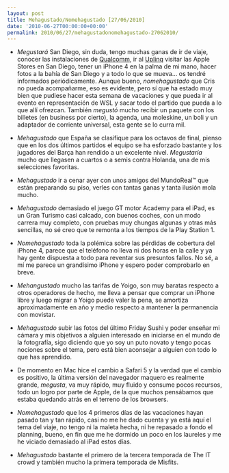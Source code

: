 ```yaml
---
layout: post
title: Mehagustado/Nomehagustado [27/06/2010]
date: '2010-06-27T00:00:00+00:00'
permalink: 2010/06/27/mehagustadonomehagustado-27062010/
---
```

- *Megustará* San Diego, sin duda, tengo muchas ganas de ir de viaje, conocer las instalaciones de [Qualcomm](http://www.qualcomm.es/), ir al [Uplinq](http://www.uplinq.com/) visitar las Apple Stores en San Diego, tener un iPhone 4 en la palma de mi mano, hacer fotos a la bahía de San Diego y a todo lo que se mueva... os tendré informados periódicamente. Aunque bueno, *nomehagustado* que Cris no pueda acompañarme, eso es evidente, pero sí que ha estado muy bien que pudiese hacer esta semana de vacaciones y que pueda ir al evento en representación de WSL y sacar todo el partido que pueda a lo que allí ofrezcan. También *megustó* mucho recibir un paquete con los billetes (en business por cierto), la agenda, una  moleskine, un boli y un adaptador de corriente universal, esta gente se lo curra mil.

- *Mehagustado* que España se clasifique para los octavos de final, pienso que en los dos últimos partidos el equipo se ha esforzado bastante y los jugadores del Barça han rendido a un excelente nivel. *Megustaría* mucho que llegasen a cuartos o a semis contra Holanda, una de mis selecciones favoritas.

- *Mehagustado* ir a cenar ayer con unos amigos del MundoReal&trade; que están preparando su piso, verles con tantas ganas y tanta ilusión mola mucho.

- *Mehagustado* demasiado el juego GT motor Academy para el iPad, es un Gran Turismo casi calcado, con buenos coches, con un modo carrera muy completo, con pruebas muy chungas algunas y otras más sencillas, no sé creo que te remonta a los tiempos de la Play Station 1.

- *Nomehagustado* toda la polémica sobre las pérdidas de cobertura del iPhone 4, parece que el teléfono no lleva ni dos horas en la calle y ya hay gente dispuesta a todo para reventar sus presuntos fallos. No sé, a mí me parece un grandísimo iPhone y espero poder comprobarlo en breve.

- *Mehangustado* mucho las tarifas de Yoigo, son muy baratas respecto a otros operadores de hecho, me lleva a pensar que comprar un iPhone libre y luego migrar a Yoigo puede valer la pena, se amortiza aproximadamente en año y medio respecto a mantener la permanencia con movistar.

- *Mehagustado* subir las fotos del último Friday Sushi y poder enseñar mi cámara y mis objetivos a alguien interesado en iniciarse en el mundo de la fotografía, sigo diciendo que yo soy un puto novato y tengo pocas nociones sobre el tema, pero está bien aconsejar a alguien con todo lo que has aprendido.

- De momento en Mac hice el cambio a Safari 5 y la verdad que el cambio es positivo, la última versión del navegador maquero es realmente grande, *megusta*, va muy rápido, muy fluido y consume pocos recursos, todo un logro por parte de Apple, de la que muchos pensábamos que estaba quedando atrás en el terreno de los browsers.

- *Nomehagustado* que los 4 primeros días de las vacaciones hayan pasado tan y tan rápido, casi no me he dado cuenta y ya está aquí el tema del viaje, no tengo ni la maleta hecha, ni he repasado a fondo el planning, bueno, en fin que me he dormido un poco en los laureles y me he viciado demasiado al iPad estos días.

- *Mehagustado* bastante el primero de la tercera temporada de The IT crowd y también mucho la primera temporada de Misfits.
